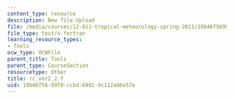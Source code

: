 ```yaml
---
content_type: resource
description: New file Upload
file: /media/courses/12-811-tropical-meteorology-spring-2011/19b46f5699f0ccbd69929c112a96e57e_rc_ver2_2.f
file_type: text/x-fortran
learning_resource_types:
- Tools
ocw_type: OCWFile
parent_title: Tools
parent_type: CourseSection
resourcetype: Other
title: rc_ver2_2.f
uid: 19b46f56-99f0-ccbd-6992-9c112a96e57e
---
```


